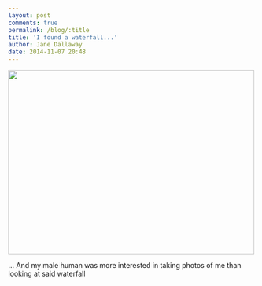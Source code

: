 ```yaml
---
layout: post
comments: true
permalink: /blog/:title
title: 'I found a waterfall...'
author: Jane Dallaway
date: 2014-11-07 20:48
---
```


<div><a href="//static.skitters.dallaway.com/tp_IMG_20141107_204603.JPG"><img src="//static.skitters.dallaway.com/tp_thumb_IMG_20141107_204603.JPG" width="500" height="375"/></a></div>

... And my male human was more interested in taking photos of me than
looking at said waterfall
  
      
